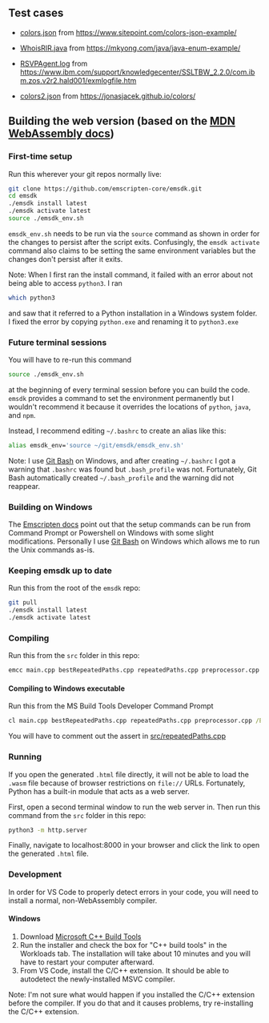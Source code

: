 ## Test cases
- [colors.json](colors.json) from
https://www.sitepoint.com/colors-json-example/

- [WhoisRIR.java](WhoisRIR.java) from
https://mkyong.com/java/java-enum-example/

- [RSVPAgent.log](RSVPAgent.log) from
https://www.ibm.com/support/knowledgecenter/SSLTBW_2.2.0/com.ibm.zos.v2r2.hald001/exmlogfile.htm

- [colors2.json](colors2.json) from https://jonasjacek.github.io/colors/

## Building the web version (based on the [MDN WebAssembly docs](https://developer.mozilla.org/en-US/docs/WebAssembly/C_to_wasm))
### First-time setup
Run this wherever your git repos normally live:
```bash
git clone https://github.com/emscripten-core/emsdk.git
cd emsdk
./emsdk install latest
./emsdk activate latest
source ./emsdk_env.sh
```
`emsdk_env.sh` needs to be run via the `source` command as shown in order
for the changes to persist after the script exits. Confusingly, the
`emsdk activate` command also claims to be setting the same environment
variables but the changes don't persist after it exits.

Note: When I first ran the install command, it failed with an error about not
being able to access `python3`. I ran
```bash
which python3
```
and saw that it referred to a Python installation in a Windows system folder.
I fixed the error by copying `python.exe` and renaming it to `python3.exe`

### Future terminal sessions
You will have to re-run this command
```bash
source ./emsdk_env.sh
```
at the beginning of every terminal session before you can build the code.
`emsdk` provides a command to set the environment permanently but I wouldn't
recommend it because it overrides the locations of `python`, `java`,
and `npm`.

Instead, I recommend editing `~/.bashrc` to create an alias like this:
```bash
alias emsdk_env='source ~/git/emsdk/emsdk_env.sh'
```

Note: I use [Git Bash](https://gitforwindows.org/) on Windows, and after
creating `~/.bashrc` I got a warning that `.bashrc` was found but
`.bash_profile` was not. Fortunately, Git Bash automatically created
`~/.bash_profile` and the warning did not reappear.

### Building on Windows
The [Emscripten docs](https://emscripten.org/docs/getting_started/downloads.html)
point out that the setup commands can be run from Command Prompt or Powershell
on Windows with some slight modifications. Personally I use
[Git Bash](https://gitforwindows.org/) on Windows which allows me to run the
Unix commands as-is.

### Keeping emsdk up to date
Run this from the root of the `emsdk` repo:
```bash
git pull
./emsdk install latest
./emsdk activate latest
```

### Compiling
Run this from the `src` folder in this repo:
```bash
emcc main.cpp bestRepeatedPaths.cpp repeatedPaths.cpp preprocessor.cpp -s WASM=1 -s ALLOW_MEMORY_GROWTH=1 -o main.html
```

#### Compiling to Windows executable
Run this from the MS Build Tools Developer Command Prompt
```cmd
cl main.cpp bestRepeatedPaths.cpp repeatedPaths.cpp preprocessor.cpp /EHsc /O2
```
You will have to comment out the assert in [src/repeatedPaths.cpp](src/repeatedPaths.cpp)

### Running
If you open the generated `.html` file directly, it will not be able to load
the `.wasm` file because of browser restrictions on `file://` URLs.
Fortunately, Python has a built-in module that acts as a web server.

First, open a second terminal window to run the web server in.
Then run this command from the `src` folder in this repo:
```bash
python3 -m http.server
```

Finally, navigate to localhost:8000 in your browser
and click the link to open the generated `.html` file.

### Development
In order for VS Code to properly detect errors in your code, you will need to
install a normal, non-WebAssembly compiler.
#### Windows
1. Download [Microsoft C++ Build Tools](
    https://visualstudio.microsoft.com/visual-cpp-build-tools
)
1. Run the installer and check the box for "C++ build tools"
in the Workloads tab. The installation will take about 10 minutes
and you will have to restart your computer afterward.
1. From VS Code, install the C/C++ extension. It should be able to autodetect
the newly-installed MSVC compiler.

Note: I'm not sure what would happen if you installed the C/C++ extension
before the compiler. If you do that and it causes problems, try re-installing
the C/C++ extension.
